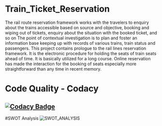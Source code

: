 # Train_Ticket_Reservation
 
The rail route reservation framework works with the travelers to enquiry about the trains accessible based on source and objective, booking and wiping out of tickets, enquiry about the situation with the booked ticket, and so on The point of contextual investigation is to plan and foster an information base keeping up with records of various trains, train status and passengers. This project contains prologue to the rail lines reservation framework. It is the electronic procedure for holding the seats of train seats ahead of time. It is basically utilized for a long course. Online reservation has made the interaction for the booking of seats especially more straightforward than any time in recent memory.

# Code Quality - Codacy
## [![Codacy Badge](https://app.codacy.com/project/badge/Grade/24d0731372374389b40c2135c8098b28)](https://www.codacy.com/gh/MeghaKatigar/M1_Train_Reservation-/dashboard?utm_source=github.com&amp;utm_medium=referral&amp;utm_content=MeghaKatigar/M1_Train_Reservation-&amp;utm_campaign=Badge_Grade)

#SWOT Analysis
![SWOT_ANALYSIS](https://user-images.githubusercontent.com/98883965/155124492-ad8bf594-8851-4ed4-ade8-5128f73b183a.JPG)
